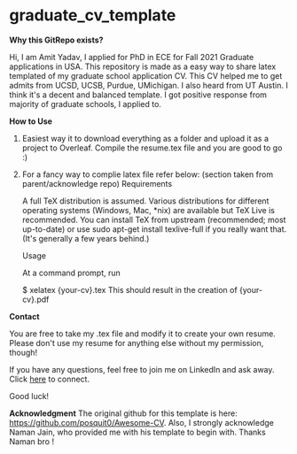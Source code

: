 # graduate_cv_template

**Why this GitRepo exists?**

Hi, I am Amit Yadav, I applied for PhD in ECE for Fall 2021 Graduate applications in USA. 
This repository is made as a easy way to share latex templated of my graduate school application CV. 
This CV helped me to get admits from UCSD, UCSB, Purdue, UMichigan. I also heard from UT Austin. I think it's a decent and balanced template. I got positive response from majority of graduate schools, I applied to. 

**How to Use**

1. Easiest way it to download everything as a folder and upload it as a project to Overleaf. Compile the resume.tex file and you are good to go :)
2. For a fancy way to complie latex file refer below: (section taken from parent/acknowledge repo)
    Requirements

    A full TeX distribution is assumed. Various distributions for different operating systems (Windows, Mac, *nix) are available but TeX Live is recommended. You       can install TeX from upstream (recommended; most up-to-date) or use sudo apt-get install texlive-full if you really want that. (It's generally a few years behind.)

    Usage

    At a command prompt, run

    $ xelatex {your-cv}.tex
    This should result in the creation of {your-cv}.pdf


**Contact**

You are free to take my .tex file and modify it to create your own resume. Please don't use my resume for anything else without my permission, though!

If you have any questions, feel free to join me on LinkedIn and ask away. Click [here](https://www.linkedin.com/in/amit-kumar-singh-yadav/) to connect.

Good luck!


**Acknowledgment**
The original github for this template is here: https://github.com/posquit0/Awesome-CV. Also, I strongly acknowledge Naman Jain, who provided me with his template to begin with. Thanks Naman bro !
